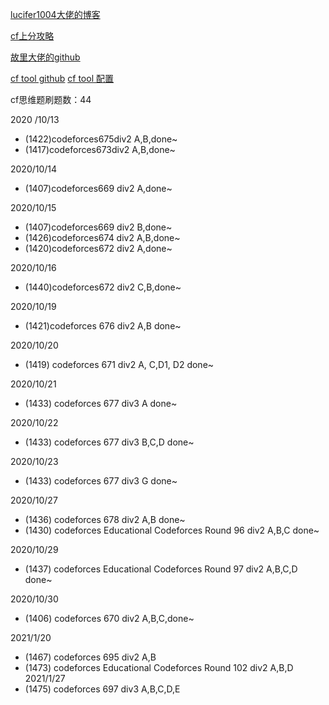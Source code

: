 [lucifer1004大佬的博客](https://cp-wiki.vercel.app/tutorial/codeforces/#%E5%BF%AB%E6%8D%B7%E5%AF%BC%E8%88%AA)

[cf上分攻略](https://codeforces.com/blog/entry/53341)

[故里大佬的github](https://github.com/wangdh15/Codeforces_Solution)

[cf tool github](https://github.com/xalanq/cf-tool#installation)
[cf tool 配置](http://www.mamicode.com/info-detail-2873321.html)



cf思维题刷题数：44

2020 /10/13 
- (1422)codeforces675div2 A,B,done~ 
- (1417)codeforces673div2 A,B,done~

2020/10/14
- (1407)codeforces669 div2 A,done~

2020/10/15
- (1407)codeforces669 div2 B,done~
- (1426)codeforces674 div2 A,B,done~
- (1420)codeforces672 div2 A,done~

2020/10/16
- (1440)codeforces672 div2 C,B,done~

2020/10/19
- (1421)codeforces 676 div2 A,B done~

2020/10/20
- (1419) codeforces 671 div2 A, C,D1, D2 done~

2020/10/21
- (1433) codeforces 677 div3 A done~

2020/10/22
- (1433) codeforces 677 div3 B,C,D done~

2020/10/23
- (1433) codeforces 677 div3 G done~

2020/10/27
- (1436) codeforces 678 div2 A,B done~
- (1430) codeforces Educational Codeforces Round 96 div2 A,B,C done~

2020/10/29
- (1437) codeforces Educational Codeforces Round 97 div2 A,B,C,D done~

2020/10/30
- (1406) codeforces 670 div2 A,B,C,done~

2021/1/20
- (1467) codeforces 695 div2 A,B
- (1473) codeforces Educational Codeforces Round 102 div2 A,B,D 
2021/1/27
- (1475) codeforces 697 div3 A,B,C,D,E
